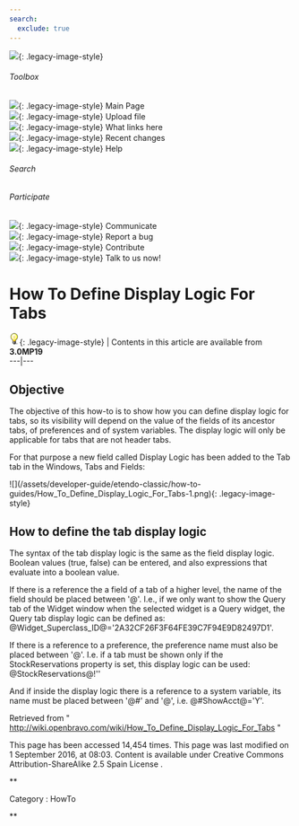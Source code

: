 ```yaml
---
search:
  exclude: true
---
```


![](skins/openbravo/images/social-blogs-sidebar-banner.png){: .legacy-image-style}

######  Toolbox

![](skins/openbravo/images/flecha1.jpg){: .legacy-image-style} Main Page  
![](skins/openbravo/images/flecha1.jpg){: .legacy-image-style} Upload file  
![](skins/openbravo/images/flecha1.jpg){: .legacy-image-style} What links here  
![](skins/openbravo/images/flecha1.jpg){: .legacy-image-style} Recent changes  
![](skins/openbravo/images/flecha1.jpg){: .legacy-image-style} Help  
  
  

######  Search

######  Participate

![](skins/openbravo/images/flecha1.jpg){: .legacy-image-style} Communicate  
![](skins/openbravo/images/flecha1.jpg){: .legacy-image-style} Report a bug  
![](skins/openbravo/images/flecha1.jpg){: .legacy-image-style} Contribute  
![](skins/openbravo/images/flecha1.jpg){: .legacy-image-style} Talk to us now!  

  

#  How To Define Display Logic For Tabs

![](/assets/developer-guide/etendo-classic/how-to-guides/Bulbgraph.png){: .legacy-image-style} |
Contents in this article are available from **3.0MP19**  
---|---  
  
##  Objective

The objective of this how-to is to show how you can define display logic for
tabs, so its visibility will depend on the value of the fields of its ancestor
tabs, of preferences and of system variables. The display logic will only be
applicable for tabs that are not header tabs.

For that purpose a new field called Display Logic has been added to the Tab
tab in the Windows, Tabs and Fields:

  

![](/assets/developer-guide/etendo-classic/how-to-
guides/How_To_Define_Display_Logic_For_Tabs-1.png){: .legacy-image-style}

##  How to define the tab display logic

The syntax of the tab display logic is the same as the field display logic.
Boolean values (true, false) can be entered, and also expressions that
evaluate into a boolean value.

If there is a reference the a field of a tab of a higher level, the name of
the field should be placed between '@'. I.e., if we only want to show the
Query tab of the Widget window when the selected widget is a Query widget, the
Query tab display logic can be defined as:
@Widget_Superclass_ID@='2A32CF26F3F64FE39C7F94E9D82497D1'.

If there is a reference to a preference, the preference name must also be
placed between '@'. I.e. if a tab must be shown only if the StockReservations
property is set, this display logic can be used: @StockReservations@!''

And if inside the display logic there is a reference to a system variable, its
name must be placed between '@#' and '@', i.e. @#ShowAcct@='Y'.

Retrieved from "
http://wiki.openbravo.com/wiki/How_To_Define_Display_Logic_For_Tabs  "

This page has been accessed 14,454 times. This page was last modified on 1
September 2016, at 08:03. Content is available under  Creative Commons
Attribution-ShareAlike 2.5 Spain License  .

  
**

Category  :  HowTo

**

